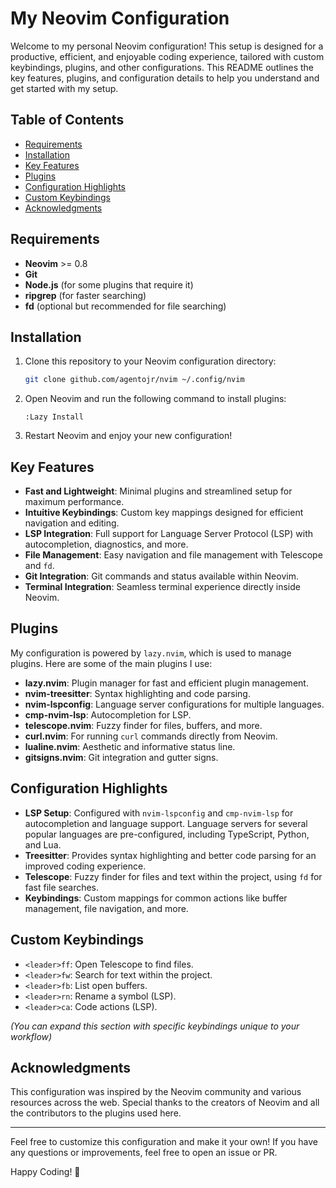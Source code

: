 
# My Neovim Configuration

Welcome to my personal Neovim configuration! This setup is designed for a productive, efficient, and enjoyable coding experience, tailored with custom keybindings, plugins, and other configurations. This README outlines the key features, plugins, and configuration details to help you understand and get started with my setup.

## Table of Contents
- [Requirements](#requirements)
- [Installation](#installation)
- [Key Features](#key-features)
- [Plugins](#plugins)
- [Configuration Highlights](#configuration-highlights)
- [Custom Keybindings](#custom-keybindings)
- [Acknowledgments](#acknowledgments)

## Requirements
- **Neovim** >= 0.8
- **Git**
- **Node.js** (for some plugins that require it)
- **ripgrep** (for faster searching)
- **fd** (optional but recommended for file searching)

## Installation
1. Clone this repository to your Neovim configuration directory:
   ```bash
   git clone github.com/agentojr/nvim ~/.config/nvim
   ```
2. Open Neovim and run the following command to install plugins:
   ```vim
   :Lazy Install
   ```
3. Restart Neovim and enjoy your new configuration!

## Key Features
- **Fast and Lightweight**: Minimal plugins and streamlined setup for maximum performance.
- **Intuitive Keybindings**: Custom key mappings designed for efficient navigation and editing.
- **LSP Integration**: Full support for Language Server Protocol (LSP) with autocompletion, diagnostics, and more.
- **File Management**: Easy navigation and file management with Telescope and `fd`.
- **Git Integration**: Git commands and status available within Neovim.
- **Terminal Integration**: Seamless terminal experience directly inside Neovim.

## Plugins
My configuration is powered by `lazy.nvim`, which is used to manage plugins. Here are some of the main plugins I use:

- **lazy.nvim**: Plugin manager for fast and efficient plugin management.
- **nvim-treesitter**: Syntax highlighting and code parsing.
- **nvim-lspconfig**: Language server configurations for multiple languages.
- **cmp-nvim-lsp**: Autocompletion for LSP.
- **telescope.nvim**: Fuzzy finder for files, buffers, and more.
- **curl.nvim**: For running `curl` commands directly from Neovim.
- **lualine.nvim**: Aesthetic and informative status line.
- **gitsigns.nvim**: Git integration and gutter signs.

## Configuration Highlights
- **LSP Setup**: Configured with `nvim-lspconfig` and `cmp-nvim-lsp` for autocompletion and language support. Language servers for several popular languages are pre-configured, including TypeScript, Python, and Lua.
- **Treesitter**: Provides syntax highlighting and better code parsing for an improved coding experience.
- **Telescope**: Fuzzy finder for files and text within the project, using `fd` for fast file searches.
- **Keybindings**: Custom mappings for common actions like buffer management, file navigation, and more.

## Custom Keybindings
- `<leader>ff`: Open Telescope to find files.
- `<leader>fw`: Search for text within the project.
- `<leader>fb`: List open buffers.
- `<leader>rn`: Rename a symbol (LSP).
- `<leader>ca`: Code actions (LSP).

*(You can expand this section with specific keybindings unique to your workflow)*

## Acknowledgments
This configuration was inspired by the Neovim community and various resources across the web. Special thanks to the creators of Neovim and all the contributors to the plugins used here.

---

Feel free to customize this configuration and make it your own! If you have any questions or improvements, feel free to open an issue or PR.

Happy Coding! 🚀
